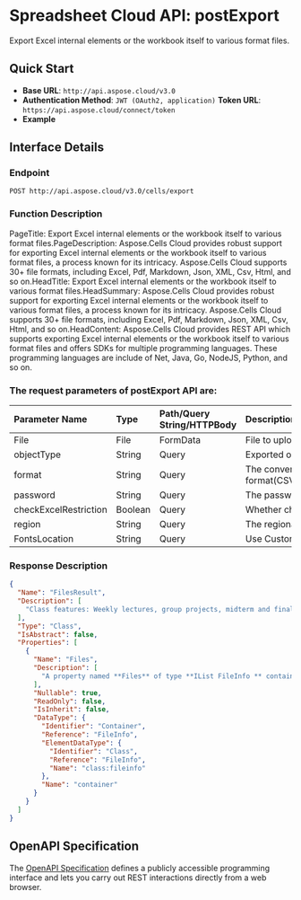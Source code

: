 # **Spreadsheet Cloud API: postExport**

Export Excel internal elements or the workbook itself to various format files. 


## **Quick Start**

- **Base URL**: `http://api.aspose.cloud/v3.0`
- **Authentication Method**: `JWT (OAuth2, application)`  **Token URL**: `https://api.aspose.cloud/connect/token`
- **Example** 

## **Interface Details**

### **Endpoint** 

```
POST http://api.aspose.cloud/v3.0/cells/export
```
### **Function Description**
PageTitle: Export Excel internal elements or the workbook itself to various format files.PageDescription: Aspose.Cells Cloud provides robust support for exporting Excel internal elements or the workbook itself to various format files, a process known for its intricacy. Aspose.Cells Cloud supports 30+ file formats, including Excel, Pdf, Markdown, Json, XML, Csv, Html, and so on.HeadTitle: Export Excel internal elements or the workbook itself to various format files.HeadSummary: Aspose.Cells Cloud provides robust support for exporting Excel internal elements or the workbook itself to various format files, a process known for its intricacy. Aspose.Cells Cloud supports 30+ file formats, including Excel, Pdf, Markdown, Json, XML, Csv, Html, and so on.HeadContent: Aspose.Cells Cloud provides REST API which supports exporting Excel internal elements or the workbook itself to various format files and offers SDKs for multiple programming languages. These programming languages are include of Net, Java, Go, NodeJS, Python, and so on.

### The request parameters of **postExport** API are: 

| Parameter Name | Type | Path/Query String/HTTPBody | Description | 
| :- | :- | :- |:- | 
|File|File|FormData|File to upload|
|objectType|String|Query|Exported object type:workbook/worksheet/chart/comment/picture/shape/listobject/oleobject.|
|format|String|Query|The conversion format(CSV/XLS/HTML/MHTML/ODS/PDF/XML/TXT/TIFF/XLSB/XLSM/XLSX/XLTM/XLTX/XPS/PNG/JPG/JPEG/GIF/EMF/BMP/MD[Markdown]/Numbers).|
|password|String|Query|The password needed to open an Excel file.|
|checkExcelRestriction|Boolean|Query|Whether check restriction of excel file when user modify cells related objects.|
|region|String|Query|The regional settings for workbook.|
|FontsLocation|String|Query|Use Custom fonts.|

### **Response Description**
```json
{
  "Name": "FilesResult",
  "Description": [
    "Class features: Weekly lectures, group projects, midterm and final exams, and participation in class discussions."
  ],
  "Type": "Class",
  "IsAbstract": false,
  "Properties": [
    {
      "Name": "Files",
      "Description": [
        "A property named **Files** of type **IList FileInfo ** containing a collection of file information objects."
      ],
      "Nullable": true,
      "ReadOnly": false,
      "IsInherit": false,
      "DataType": {
        "Identifier": "Container",
        "Reference": "FileInfo",
        "ElementDataType": {
          "Identifier": "Class",
          "Reference": "FileInfo",
          "Name": "class:fileinfo"
        },
        "Name": "container"
      }
    }
  ]
}
```


## OpenAPI Specification

The [OpenAPI Specification](https://reference.aspose.cloud/cells/#/DataProcessingController/PostExport) defines a publicly accessible programming interface and lets you carry out REST interactions directly from a web browser.
